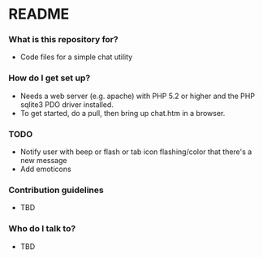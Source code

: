 # README #

### What is this repository for? ###
* Code files for a simple chat utility 

### How do I get set up? ###
* Needs a web server (e.g. apache) with PHP 5.2 or higher and the PHP sqlite3 PDO driver installed.
* To get started, do a pull, then bring up chat.htm in a browser. 

### TODO
* Notify user with beep or flash or tab icon flashing/color that there's a new message
* Add emoticons


### Contribution guidelines ###

* TBD

### Who do I talk to? ###
* TBD